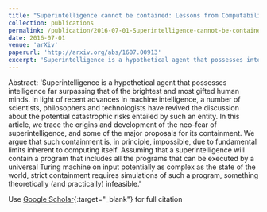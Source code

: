 ```yaml
---
title: "Superintelligence cannot be contained: Lessons from Computability Theory"
collection: publications
permalink: /publication/2016-07-01-Superintelligence-cannot-be-contained-Lessons-from-Computability-Theory
date: 2016-07-01
venue: 'arXiv'
paperurl: 'http://arxiv.org/abs/1607.00913'
excerpt: 'Superintelligence is a hypothetical agent that possesses intelligence far surpassing that of the brightest and most gifted human minds. In light of recent advances in machine intelligence, a number of scientists, philosophers and technologists have revived the discussion about the potential catastrophic risks entailed by such an entity. In this article, we trace the origins and development of the ...'
---
```

Abstract: 'Superintelligence is a hypothetical agent that possesses intelligence far surpassing that of the brightest and most gifted human minds. In light of recent advances in machine intelligence, a number of scientists, philosophers and technologists have revived the discussion about the potential catastrophic risks entailed by such an entity. In this article, we trace the origins and development of the neo-fear of superintelligence, and some of the major proposals for its containment. We argue that such containment is, in principle, impossible, due to fundamental limits inherent to computing itself. Assuming that a superintelligence will contain a program that includes all the programs that can be executed by a universal Turing machine on input potentially as complex as the state of the world, strict containment requires simulations of such a program, something theoretically (and practically) infeasible.'

Use [Google Scholar](https://scholar.google.com/scholar?q=Superintelligence+cannot+be+contained:+Lessons+from+Computability+Theory){:target="_blank"} for full citation